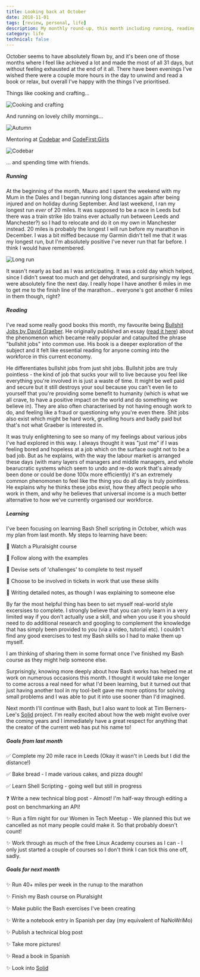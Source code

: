 ```yaml
---
title: Looking back at October
date: 2018-11-01
tags: [review, personal, life]
description: My monthly round-up, this month including running, reading, and reflecting on lots of goals from the past month
category: life
technical: false
---
```


October seems to have absolutely flown by, and it's been one of those months where I feel like achieved a lot and made the most of all 31 days, but without feeling exhausted at the end of it all. There have been evenings I've wished there were a couple more hours in the day to unwind and read a book or relax, but overall I've happy with the things I've prioritised.

Things like cooking and crafting...

![Cooking and crafting](oct-2018/cookcraft.png)

And running on lovely chilly mornings...

![Autumn](oct-2018/autumn.png)

Mentoring at [Codebar](https://codebar.io/manchester) and [CodeFirst:Girls](https://www.codefirstgirls.org.uk/)

![Codebar](oct-2018/codebar.png)

... and spending time with friends.

##### Running

At the beginning of the month, Mauro and I spent the weekend with my Mum in the Dales and I began running long distances again after being injured and on holiday during September. And last weekend, I ran my longest run _ever_ of 20 miles. It was supposed to be a race in Leeds but there was a train strike (do trains ever actually run between Leeds and Manchester?) so I had to relocate and do it on my own in Manchester instead. 20 miles is probably the longest I will run before my marathon in December. I was a bit miffed because my Garmin didn't tell me that it was my longest run, but I'm absolutely positive I've never run that far before. I think I would have remembered.

![Long run](oct-2018/run.png)

It wasn't nearly as bad as I was anticipating. It was a cold day which helped, since I didn't sweat too much and get dehydrated, and surprisingly my legs were absolutely fine the next day. I really hope I have another 6 miles in me to get me to the finish line of the marathon... everyone's got another 6 miles in them though, right?

##### Reading

I've read some really good books this month, my favourite being [Bullshit Jobs by David Graeber](https://www.amazon.co.uk/Bullshit-Jobs-Theory-David-Graeber/dp/0241263883). He originally published an essay ([read it here](https://strikemag.org/bullshit-jobs/)) about the phenomenon which became really popular and catapulted the phrase "bullshit jobs" into common use. His book is a deeper exploration of the subject and it felt like essential reading for anyone coming into the workforce in this current economy.

He differentiates bullshit jobs from just shit jobs. Bullshit jobs are truly pointless - the kind of job that sucks your will to live because you feel like everything you're involved in is just a waste of time. It might be well paid and secure but it still destroys your soul because you can't even lie to yourself that you're providing some benefit to humanity (which is what we all crave, to have a positive impact on the world and do something we believe in). They are also often characterised by not having enough work to do, and feeling like a fraud or questioning why you're even there. Shit jobs also exist which might be hard work, gruelling hours and badly paid but that's not what Graeber is interested in.

It was truly enlightening to see so many of my feelings about various jobs I've had explored in this way. I always thought it was "just me" if I was feeling bored and hopeless at a job which on the surface ought not to be a bad job. But as he explains, with the way the labour market is arranged these days (with many layers of managers and middle managers, and whole bearucratic systems which seem to undo and re-do work that's already been done or could be done 100x more efficiently) it's an extremely common phenomonen to feel like the thing you do all day is truly pointless. He explains why he thinks these jobs exist, how they affect people who work in them, and why he believes that universal income is a much better alternative to how we've currently organised our workforce.

##### Learning

I've been focusing on learning Bash Shell scripting in October, which was my plan from last month. My steps to learning have been:

🔸 Watch a Pluralsight course

🔸 Follow along with the examples

🔸 Devise sets of 'challenges' to complete to test myself

🔸 Choose to be involved in tickets in work that use these skills

🔸 Writing detailed notes, as though I was explaining to someone else

By far the most helpful thing has been to set myself real-world style excersises to complete. I strongly believe that you can only learn in a very limited way if you don't actually use a skill, and when you use it you should need to do additional research and googling to complement the knowledge that has simply been provided to you (via a video, tutorial etc). I couldn't find any good exercises to test my Bash skills so I had to make them up myself.

I am thinking of sharing them in some format once I've finished my Bash course as they might help someone else.

Surprisingly, knowing more deeply about how Bash works has helped me at work on numerous occasions this month. I thought it would take me longer to come across a real need for what I'd been learning, but it turned out that just having another tool in my tool-belt gave me more options for solving small problems and I was able to put it into use sooner than I'd imagined.

Next month I'll continue with Bash, but I also want to look at Tim Berners-Lee's [Solid](https://solid.mit.edu/) project. I'm really excited about how the web might evolve over the coming years and I immediately have a great respect for anything that the creator of the current web has put his name to!

##### Goals from last month

✅ Complete my 20 mile race in Leeds (Okay it wasn't in Leeds but I did the distance!)

✅ Bake bread - I made various cakes, and pizza dough!

✅ Learn Shell Scripting - going well but still in progress

❓ Write a new technical blog post - Almost! I'm half-way through editing a post on benchmarking an API!

✨ Run a film night for our Women in Tech Meetup - We planned this but we cancelled as not many people could make it. So that probably doesn't count!

✨ Work through as much of the free Linux Academy courses as I can - I only just started a couple of courses so I don't think I can tick this one off, sadly.

##### Goals for next month

✨ Run 40+ miles per week in the runup to the marathon

✨ Finish my Bash course on Pluralsight

✨ Make public the Bash exercises I've been creating

✨ Write a notebook entry in Spanish per day (my equivalent of NaNoWriMo)

✨ Publish a technical blog post

✨ Take more pictures!

✨ Read a book in Spanish

✨ Look into [Solid](https://solid.mit.edu/)
